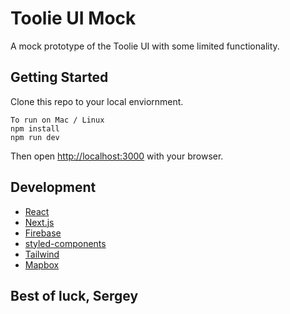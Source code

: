# Toolie UI Mock

A mock prototype of the Toolie UI with some limited functionality.

## Getting Started
Clone this repo to your local enviornment.

```
To run on Mac / Linux
npm install
npm run dev
```

Then open [http://localhost:3000](http://localhost:3000) with your browser.

## Development

* [React](https://reactjs.org/)
* [Next.js](https://nextjs.org/)
* [Firebase](https://firebase.google.com/)
* [styled-components](https://styled-components.com/)
* [Tailwind](https://tailwindcss.com/)
* [Mapbox](https://www.mapbox.com/)

## Best of luck, Sergey
